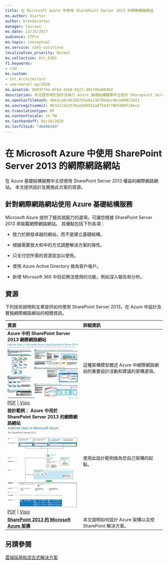 ```yaml
---
title: 在 Microsoft Azure 中使用 SharePoint Server 2013 的網際網路網站
ms.author: bcarter
author: brendacarter
manager: laurawi
ms.date: 12/15/2017
audience: ITPro
ms.topic: conceptual
ms.service: o365-solutions
localization_priority: Normal
ms.collection: Ent_O365
f1.keywords:
- CSH
ms.custom:
- Ent_Architecture
- seo-marvel-apr2020
ms.assetid: 0d93ff4a-8fbd-42b8-9227-d817dba0046d
description: 本文提供用於設計及執行 Azure 基礎結構服務中主控的 Sharepoint Server 2013 網際網路網站的資源。
ms.openlocfilehash: d663ca0c663d5fd3e8e13670bdec4bcb80613e51
ms.sourcegitcommit: 8634215e257ba2d49832a8f5947700fd00f18ece
ms.translationtype: MT
ms.contentlocale: zh-TW
ms.lasthandoff: 08/10/2020
ms.locfileid: "46606349"
---
```

# <a name="internet-sites-in-microsoft-azure-using-sharepoint-server-2013"></a>在 Microsoft Azure 中使用 SharePoint Server 2013 的網際網路網站

 在 Azure 基礎結構服務中主控使用 SharePoint Server 2013 權益的網際網路網站。 本文提供設計及實施此方案的資源。
  
## <a name="using-azure-infrastructure-services-for-internet-sites"></a>針對網際網路網站使用 Azure 基礎結構服務

Microsoft Azure 提供了極具說服力的選項，可讓您根據 SharePoint Server 2013 來裝載網際網路網站。 其優點包括下列各項：
  
- 致力於開發卓越的網站，而不是建立基礎結構。
    
- 根據需要放大和中的方式調整解決方案的彈性。
    
- 只支付您所需的資源並加以使用。
    
- 使用 Azure Active Directory 做為客戶帳戶。
    
- 新增 Microsoft 365 中目前無法使用的功能，例如深入報告和分析。
    
## <a name="resources"></a>資源

下列技術說明和文章提供如何使用 SharePoint Server 2013，在 Azure 中設計及實施網際網路網站的相關資訊。
  
|**資源**|**詳細資訊**|
|:-----|:-----|
|**Azure 中的 SharePoint Server 2013 網際網路網站** <br/> [![Azure 中使用 SharePoint 的網際網路網站影像](media/MS-AZ-SPInternetSites.jpg)          ](https://go.microsoft.com/fwlink/p/?LinkId=392552) <br/> [PDF](https://go.microsoft.com/fwlink/p/?LinkId=392552) \|[          ](https://go.microsoft.com/fwlink/p/?LinkId=392551) [Visio](https://go.microsoft.com/fwlink/p/?LinkId=392551)   <br/> |這種架構模型概述 Azure 中網際網路網站的重要設計活動和建議的架構選項。  <br/> |
|**設計範例： Azure 中用於 SharePoint Server 2013 的網際網路網站** <br/> [![設計範例影像：Microsoft Azure for SharePoint 2013 中的網際網路網站](media/MS-AZ-InternetSitesDesignSample.jpg)          ](https://go.microsoft.com/fwlink/p/?LinkId=392549) <br/> [PDF](https://go.microsoft.com/fwlink/p/?LinkId=392549)  \| [Visio](https://go.microsoft.com/fwlink/p/?LinkId=392548) <br/> |使用此設計範例做為您自己架構的起點。  <br/> |
|**[SharePoint 2013 的 Microsoft Azure 架構](microsoft-azure-architectures-for-sharepoint-2013.md)** <br/> |本文說明如何設計 Azure 架構以主控 SharePoint 解決方案。  <br/> |

## <a name="see-also"></a>另請參閱

[雲端採用和混合式解決方案](cloud-adoption-and-hybrid-solutions.yml)



